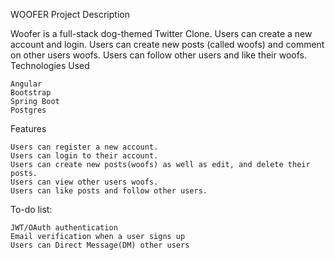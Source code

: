 WOOFER
Project Description

Woofer is a full-stack dog-themed Twitter Clone. Users can create a new account and login. Users can create new posts (called woofs) and comment on other users woofs. Users can follow other users and like their woofs.
Technologies Used

    Angular
    Bootstrap
    Spring Boot
    Postgres

Features

    Users can register a new account.
    Users can login to their account.
    Users can create new posts(woofs) as well as edit, and delete their posts.
    Users can view other users woofs.
    Users can like posts and follow other users.

To-do list:

    JWT/OAuth authentication
    Email verification when a user signs up
    Users can Direct Message(DM) other users

